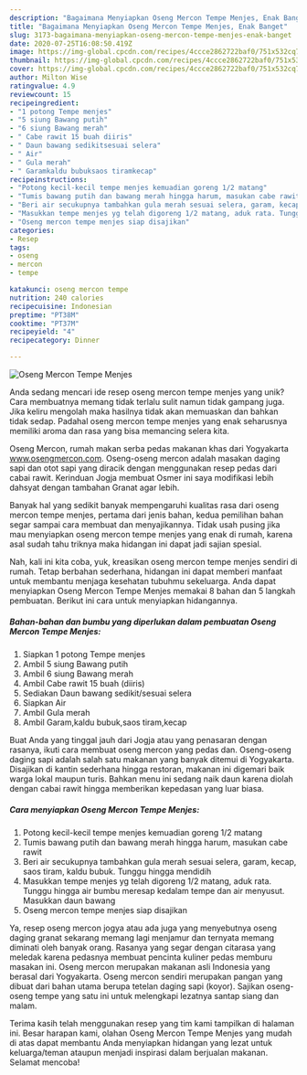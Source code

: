 ```yaml
---
description: "Bagaimana Menyiapkan Oseng Mercon Tempe Menjes, Enak Banget"
title: "Bagaimana Menyiapkan Oseng Mercon Tempe Menjes, Enak Banget"
slug: 3173-bagaimana-menyiapkan-oseng-mercon-tempe-menjes-enak-banget
date: 2020-07-25T16:08:50.419Z
image: https://img-global.cpcdn.com/recipes/4ccce2862722baf0/751x532cq70/oseng-mercon-tempe-menjes-foto-resep-utama.jpg
thumbnail: https://img-global.cpcdn.com/recipes/4ccce2862722baf0/751x532cq70/oseng-mercon-tempe-menjes-foto-resep-utama.jpg
cover: https://img-global.cpcdn.com/recipes/4ccce2862722baf0/751x532cq70/oseng-mercon-tempe-menjes-foto-resep-utama.jpg
author: Milton Wise
ratingvalue: 4.9
reviewcount: 15
recipeingredient:
- "1 potong Tempe menjes"
- "5 siung Bawang putih"
- "6 siung Bawang merah"
- " Cabe rawit 15 buah diiris"
- " Daun bawang sedikitsesuai selera"
- " Air"
- " Gula merah"
- " Garamkaldu bubuksaos tiramkecap"
recipeinstructions:
- "Potong kecil-kecil tempe menjes kemuadian goreng 1/2 matang"
- "Tumis bawang putih dan bawang merah hingga harum, masukan cabe rawit"
- "Beri air secukupnya tambahkan gula merah sesuai selera, garam, kecap, saos tiram, kaldu bubuk. Tunggu hingga mendidih"
- "Masukkan tempe menjes yg telah digoreng 1/2 matang, aduk rata. Tunggu hingga air bumbu meresap kedalam tempe dan air menyusut. Masukkan daun bawang"
- "Oseng mercon tempe menjes siap disajikan"
categories:
- Resep
tags:
- oseng
- mercon
- tempe

katakunci: oseng mercon tempe 
nutrition: 240 calories
recipecuisine: Indonesian
preptime: "PT38M"
cooktime: "PT37M"
recipeyield: "4"
recipecategory: Dinner

---
```



![Oseng Mercon Tempe Menjes](https://img-global.cpcdn.com/recipes/4ccce2862722baf0/751x532cq70/oseng-mercon-tempe-menjes-foto-resep-utama.jpg)

Anda sedang mencari ide resep oseng mercon tempe menjes yang unik? Cara membuatnya memang tidak terlalu sulit namun tidak gampang juga. Jika keliru mengolah maka hasilnya tidak akan memuaskan dan bahkan tidak sedap. Padahal oseng mercon tempe menjes yang enak seharusnya memiliki aroma dan rasa yang bisa memancing selera kita.

Oseng Mercon, rumah makan serba pedas makanan khas dari Yogyakarta www.osengmercon.com. Oseng-oseng mercon adalah masakan daging sapi dan otot sapi yang diracik dengan menggunakan resep pedas dari cabai rawit. Kerinduan Jogja membuat Osmer ini saya modifikasi lebih dahsyat dengan tambahan Granat agar lebih.

Banyak hal yang sedikit banyak mempengaruhi kualitas rasa dari oseng mercon tempe menjes, pertama dari jenis bahan, kedua pemilihan bahan segar sampai cara membuat dan menyajikannya. Tidak usah pusing jika mau menyiapkan oseng mercon tempe menjes yang enak di rumah, karena asal sudah tahu triknya maka hidangan ini dapat jadi sajian spesial.


Nah, kali ini kita coba, yuk, kreasikan oseng mercon tempe menjes sendiri di rumah. Tetap berbahan sederhana, hidangan ini dapat memberi manfaat untuk membantu menjaga kesehatan tubuhmu sekeluarga. Anda dapat menyiapkan Oseng Mercon Tempe Menjes memakai 8 bahan dan 5 langkah pembuatan. Berikut ini cara untuk menyiapkan hidangannya.

<!--inarticleads1-->

##### Bahan-bahan dan bumbu yang diperlukan dalam pembuatan Oseng Mercon Tempe Menjes:

1. Siapkan 1 potong Tempe menjes
1. Ambil 5 siung Bawang putih
1. Ambil 6 siung Bawang merah
1. Ambil  Cabe rawit 15 buah (diiris)
1. Sediakan  Daun bawang sedikit/sesuai selera
1. Siapkan  Air
1. Ambil  Gula merah
1. Ambil  Garam,kaldu bubuk,saos tiram,kecap


Buat Anda yang tinggal jauh dari Jogja atau yang penasaran dengan rasanya, ikuti cara membuat oseng mercon yang pedas dan. Oseng-oseng daging sapi adalah salah satu makanan yang banyak ditemui di Yogyakarta. Disajikan di kantin sederhana hingga restoran, makanan ini digemari baik warga lokal maupun turis. Bahkan menu ini sedang naik daun karena diolah dengan cabai rawit hingga memberikan kepedasan yang luar biasa. 

<!--inarticleads2-->

##### Cara menyiapkan Oseng Mercon Tempe Menjes:

1. Potong kecil-kecil tempe menjes kemuadian goreng 1/2 matang
1. Tumis bawang putih dan bawang merah hingga harum, masukan cabe rawit
1. Beri air secukupnya tambahkan gula merah sesuai selera, garam, kecap, saos tiram, kaldu bubuk. Tunggu hingga mendidih
1. Masukkan tempe menjes yg telah digoreng 1/2 matang, aduk rata. Tunggu hingga air bumbu meresap kedalam tempe dan air menyusut. Masukkan daun bawang
1. Oseng mercon tempe menjes siap disajikan


Ya, resep oseng mercon jogya atau ada juga yang menyebutnya oseng daging granat sekarang memang lagi menjamur dan ternyata memang diminati oleh banyak orang. Rasanya yang segar dengan citarasa yang meledak karena pedasnya membuat pencinta kuliner pedas memburu masakan ini. Oseng mercon merupakan makanan asli Indonesia yang berasal dari Yogyakarta. Oseng mercon sendiri merupakan pangan yang dibuat dari bahan utama berupa tetelan daging sapi (koyor). Sajikan oseng-oseng tempe yang satu ini untuk melengkapi lezatnya santap siang dan malam. 

Terima kasih telah menggunakan resep yang tim kami tampilkan di halaman ini. Besar harapan kami, olahan Oseng Mercon Tempe Menjes yang mudah di atas dapat membantu Anda menyiapkan hidangan yang lezat untuk keluarga/teman ataupun menjadi inspirasi dalam berjualan makanan. Selamat mencoba!
